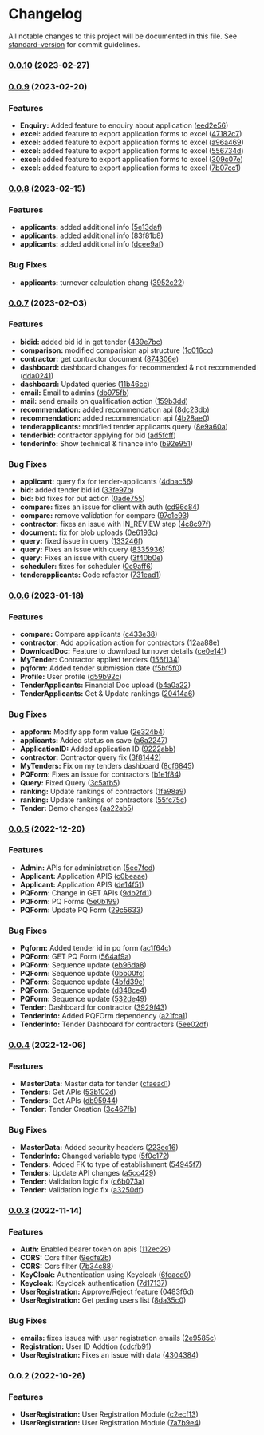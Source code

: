 # Changelog

All notable changes to this project will be documented in this file. See [standard-version](https://github.com/conventional-changelog/standard-version) for commit guidelines.

### [0.0.10](https://github.com/GummadiBuilt/Backend-Services/compare/v0.0.9...v0.0.10) (2023-02-27)

### [0.0.9](https://github.com/GummadiBuilt/Backend-Services/compare/v0.0.8...v0.0.9) (2023-02-20)


### Features

* **Enquiry:** Added feature to enquiry about application ([eed2e56](https://github.com/GummadiBuilt/Backend-Services/commit/eed2e56e95b9a3cf642d1fe8bab5fb31a8df82da))
* **excel:** added feature to export application forms to excel ([47182c7](https://github.com/GummadiBuilt/Backend-Services/commit/47182c73ee5677246322e73ca3e57d7f16c8d768))
* **excel:** added feature to export application forms to excel ([a96a469](https://github.com/GummadiBuilt/Backend-Services/commit/a96a4695acd8c23326bf143528a56eaf51139400))
* **excel:** added feature to export application forms to excel ([556734d](https://github.com/GummadiBuilt/Backend-Services/commit/556734dfacca21f8694f621f20ffb6b63b85c241))
* **excel:** added feature to export application forms to excel ([309c07e](https://github.com/GummadiBuilt/Backend-Services/commit/309c07eded9fd32aefd9ee7e28201c9c5a0ddb11))
* **excel:** added feature to export application forms to excel ([7b07cc1](https://github.com/GummadiBuilt/Backend-Services/commit/7b07cc163759ac5b0e651cc32409c5d042dd246e))

### [0.0.8](https://github.com/GummadiBuilt/Backend-Services/compare/v0.0.7...v0.0.8) (2023-02-15)


### Features

* **applicants:** added additional info ([5e13daf](https://github.com/GummadiBuilt/Backend-Services/commit/5e13daf3bf4c8be094b784b960d897928ec1cc1b))
* **applicants:** added additional info ([83f81b8](https://github.com/GummadiBuilt/Backend-Services/commit/83f81b8060dea992f29a1d999907fbfc155440f5))
* **applicants:** added additional info ([dcee9af](https://github.com/GummadiBuilt/Backend-Services/commit/dcee9af830d662a2f61a949ae54bade0d5408ae4))


### Bug Fixes

* **applicants:** turnover calculation chang ([3952c22](https://github.com/GummadiBuilt/Backend-Services/commit/3952c221da9e1755d44dea2cedb3558ce45b3b58))

### [0.0.7](https://github.com/GummadiBuilt/Backend-Services/compare/v0.0.6...v0.0.7) (2023-02-03)


### Features

* **bidid:** added bid id in get tender ([439e7bc](https://github.com/GummadiBuilt/Backend-Services/commit/439e7bc9e3202b57ba85f5fe0aa0accd7cb7e993))
* **comparison:** modified comparision api structure ([1c016cc](https://github.com/GummadiBuilt/Backend-Services/commit/1c016cc6d78859d6e0f7b2486d5ed6c3ae67b616))
* **contractor:** get contractor document ([874306e](https://github.com/GummadiBuilt/Backend-Services/commit/874306ebc3fdcc48c1fd855250f42a9931753a89))
* **dashboard:** dashboard changes for recommended & not recommended ([dda0241](https://github.com/GummadiBuilt/Backend-Services/commit/dda0241a7f3819d50100524c6722e0fbfb653554))
* **dashboard:** Updated queries ([11b46cc](https://github.com/GummadiBuilt/Backend-Services/commit/11b46cca309bf6ef1327f34a550879dae4cf388a))
* **email:** Email to admins ([db975fb](https://github.com/GummadiBuilt/Backend-Services/commit/db975fb9b64754f6f554b7758d0b82b6ed6d9c70))
* **mail:** send emails on qualification action ([159b3dd](https://github.com/GummadiBuilt/Backend-Services/commit/159b3dd070ad579c094d8a9a7fa69a129dd90064))
* **recommendation:** added recommendation api ([8dc23db](https://github.com/GummadiBuilt/Backend-Services/commit/8dc23db824cc1a8510fd78d048f6292b3d67a3ce))
* **recommendation:** added recommendation api ([4b28ae0](https://github.com/GummadiBuilt/Backend-Services/commit/4b28ae01c5be6f7e8d19a588c5df417582d9bba5))
* **tenderapplicants:** modified tender applicants query ([8e9a60a](https://github.com/GummadiBuilt/Backend-Services/commit/8e9a60a1e946de0be21c0f66504c22fbd169eaa3))
* **tenderbid:** contractor applying for bid ([ad5fcff](https://github.com/GummadiBuilt/Backend-Services/commit/ad5fcff112c55b3977d1c8098771759106d5f8a1))
* **tenderinfo:** Show technical & finance info ([b92e951](https://github.com/GummadiBuilt/Backend-Services/commit/b92e951a42bc7ad6be07c54db18ad3d875e696bb))


### Bug Fixes

* **applicant:** query fix for tender-applicants ([4dbac56](https://github.com/GummadiBuilt/Backend-Services/commit/4dbac56a13471d277ca582cad92df8095ccaada9))
* **bid:** added tender bid id ([33fe97b](https://github.com/GummadiBuilt/Backend-Services/commit/33fe97b9b63f4a40d58571af83b932eb964174f5))
* **bid:** bid fixes for put action ([0ade755](https://github.com/GummadiBuilt/Backend-Services/commit/0ade7550fb2f5f5f47718dadb8217377c8a107a2))
* **compare:** fixes an issue for client with auth ([cd96c84](https://github.com/GummadiBuilt/Backend-Services/commit/cd96c84204cea5a9414a05f159c8f7ac1648587c))
* **compare:** remove validation for compare ([97c1e93](https://github.com/GummadiBuilt/Backend-Services/commit/97c1e93758a73ac9fa41418ccce64fb5da086468))
* **contractor:** fixes an issue with IN_REVIEW step ([4c8c97f](https://github.com/GummadiBuilt/Backend-Services/commit/4c8c97f9f8e6f66a7fe08c98be1b0c686c61be0b))
* **document:** fix for blob uploads ([0e6193c](https://github.com/GummadiBuilt/Backend-Services/commit/0e6193c5b310790bea0f44a32b16a65ec66d02c8))
* **query:** fixed issue in query ([133246f](https://github.com/GummadiBuilt/Backend-Services/commit/133246f86ea6792f68606e1f20b9cfe57bbfdd77))
* **query:** Fixes an issue with query ([8335936](https://github.com/GummadiBuilt/Backend-Services/commit/833593689f11967ed05e7729bbeb727d41511ae1))
* **query:** Fixes an issue with query ([3f40b0e](https://github.com/GummadiBuilt/Backend-Services/commit/3f40b0ec542a8f0b079a879b1c446be5473700a9))
* **scheduler:** fixes for scheduler ([0c9aff6](https://github.com/GummadiBuilt/Backend-Services/commit/0c9aff6b4f54db9806c4dd69c643243410954c73))
* **tenderapplicants:** Code refactor ([731ead1](https://github.com/GummadiBuilt/Backend-Services/commit/731ead133e995f5c05e3f826ab3ae814480436be))

### [0.0.6](https://github.com/GummadiBuilt/Backend-Services/compare/v0.0.5...v0.0.6) (2023-01-18)


### Features

* **compare:** Compare applicants ([c433e38](https://github.com/GummadiBuilt/Backend-Services/commit/c433e382ada77249ec393ef275d052c66e146cb5))
* **contractor:** Add application action for contractors ([12aa88e](https://github.com/GummadiBuilt/Backend-Services/commit/12aa88e41195986268a2ff637932fc6a1d9e9dbb))
* **DownloadDoc:** Feature to download turnover details ([ce0e141](https://github.com/GummadiBuilt/Backend-Services/commit/ce0e14103da9969e2395e6ea379e1add178cc879))
* **MyTender:** Contractor applied tenders ([156f134](https://github.com/GummadiBuilt/Backend-Services/commit/156f1348d938fad32b615c9d4f533665b62e8387))
* **pqform:** Added tender submission date ([f5bf5f0](https://github.com/GummadiBuilt/Backend-Services/commit/f5bf5f0f927867d771fecd0245b757cb3bf89e78))
* **Profile:** User profile ([d59b92c](https://github.com/GummadiBuilt/Backend-Services/commit/d59b92c1174095c38c3f63405a117cbcf682d205))
* **TenderApplicants:** Financial Doc upload ([b4a0a22](https://github.com/GummadiBuilt/Backend-Services/commit/b4a0a221b8a441805de7f0a4202ab856f8dd7e82))
* **TenderApplicants:** Get & Update rankings ([20414a6](https://github.com/GummadiBuilt/Backend-Services/commit/20414a68c30edb4df39f35da079c58c970dbe168))


### Bug Fixes

* **appform:** Modify app form value ([2e324b4](https://github.com/GummadiBuilt/Backend-Services/commit/2e324b4ac7e5d6973aefe117cad2be71c24568ae))
* **applicants:** Added status on save ([a6a2247](https://github.com/GummadiBuilt/Backend-Services/commit/a6a2247f708e153be3f148645eda81040cf13a4b))
* **ApplicationID:** Added application ID ([9222abb](https://github.com/GummadiBuilt/Backend-Services/commit/9222abbe4554adbcf336d2826bab7adccd26a439))
* **contractor:** Contractor query fix ([3f81442](https://github.com/GummadiBuilt/Backend-Services/commit/3f8144269a9b21cf34b70c63f9ae9f8eca972b5f))
* **MyTenders:** Fix on my tenders dashboard ([8cf6845](https://github.com/GummadiBuilt/Backend-Services/commit/8cf68452438f8fd5cd9bce206a9cd0bac15f23d7))
* **PQForm:** Fixes an issue for contractors ([b1e1f84](https://github.com/GummadiBuilt/Backend-Services/commit/b1e1f8416f3886b0e841aaf0b3c081545738221d))
* **Query:** Fixed Query ([3c5afb5](https://github.com/GummadiBuilt/Backend-Services/commit/3c5afb58dfffbd462167a40c83f2052e8e9e4a78))
* **ranking:** Update rankings of contractors ([1fa98a9](https://github.com/GummadiBuilt/Backend-Services/commit/1fa98a9b2da791b5e281a4ecea5b1b9389042ccb))
* **ranking:** Update rankings of contractors ([55fc75c](https://github.com/GummadiBuilt/Backend-Services/commit/55fc75cb6d7c6c63a29fdef281c884ba3e4be081))
* **Tender:** Demo changes ([aa22ab5](https://github.com/GummadiBuilt/Backend-Services/commit/aa22ab51e3778fe4288016b1e1e234d00d9a8923))

### [0.0.5](https://github.com/GummadiBuilt/Backend-Services/compare/v0.0.4...v0.0.5) (2022-12-20)


### Features

* **Admin:** APIs for administration ([5ec7fcd](https://github.com/GummadiBuilt/Backend-Services/commit/5ec7fcd9424cd7c167b67e3a824853cff8ab3c37))
* **Applicant:** Application APIS ([c0beaae](https://github.com/GummadiBuilt/Backend-Services/commit/c0beaaed3f4cc6f9520d065c6aa4fd6773021313))
* **Applicant:** Application APIS ([de14f51](https://github.com/GummadiBuilt/Backend-Services/commit/de14f5198ac7c1c3f7c755147b5d58a9ce53ce7a))
* **PQForm:** Change in GET APIs ([9db2fd1](https://github.com/GummadiBuilt/Backend-Services/commit/9db2fd11c070a065e1a3f6e5c99288ce9c185866))
* **PQForm:** PQ Forms ([5e0b199](https://github.com/GummadiBuilt/Backend-Services/commit/5e0b1996d4dfbeb06b3cb342944014afc9e56d6f))
* **PQForm:** Update PQ Form ([29c5633](https://github.com/GummadiBuilt/Backend-Services/commit/29c563387160820b87b851066dab53ef99b57090))


### Bug Fixes

* **Pqform:** Added tender id in pq form ([ac1f64c](https://github.com/GummadiBuilt/Backend-Services/commit/ac1f64c23a1c99a4c306c66b66d889d36b4a8215))
* **PQForm:** GET  PQ Form ([564af9a](https://github.com/GummadiBuilt/Backend-Services/commit/564af9ae7372f53f3fa9ab8c433ff4665f4326f8))
* **PQForm:** Sequence update ([eb96da8](https://github.com/GummadiBuilt/Backend-Services/commit/eb96da853469b2fb41535dc3b93528e27b37c1fd))
* **PQForm:** Sequence update ([0bb00fc](https://github.com/GummadiBuilt/Backend-Services/commit/0bb00fc2127921c25ff5453c13a743fec816869c))
* **PQForm:** Sequence update ([4bfd39c](https://github.com/GummadiBuilt/Backend-Services/commit/4bfd39c4b00252a17da965885c4d14c364deb716))
* **PQForm:** Sequence update ([d348ce4](https://github.com/GummadiBuilt/Backend-Services/commit/d348ce4aecc81f20682e94a3cf5ec1cb395b45ec))
* **PQForm:** Sequence update ([532de49](https://github.com/GummadiBuilt/Backend-Services/commit/532de49c9a7e5f520b3452d0c19f2ef75009c1db))
* **Tender:** Dashboard for contractor ([3929f43](https://github.com/GummadiBuilt/Backend-Services/commit/3929f4375fd1fb1eeb68da491a7d34f4c4ad1941))
* **TenderInfo:** Added PQFOrm dependency ([a21fca1](https://github.com/GummadiBuilt/Backend-Services/commit/a21fca10d6a7654d89f4aba867ddaf03882d414a))
* **TenderInfo:** Tender Dashboard for contractors ([5ee02df](https://github.com/GummadiBuilt/Backend-Services/commit/5ee02df93d434aad3e0697073b93ce58c416dc4e))

### [0.0.4](https://github.com/GummadiBuilt/Backend-Services/compare/v0.0.3...v0.0.4) (2022-12-06)


### Features

* **MasterData:** Master data for tender ([cfaead1](https://github.com/GummadiBuilt/Backend-Services/commit/cfaead12df44de13fbd23f2f070ad1eda910e38c))
* **Tenders:** Get APIs ([53b102d](https://github.com/GummadiBuilt/Backend-Services/commit/53b102d7d3901155af04eb41e95c7ccd9abc750d))
* **Tenders:** Get APIs ([db95944](https://github.com/GummadiBuilt/Backend-Services/commit/db959441cd5d5217fc4c64659dd0fc6896718812))
* **Tender:** Tender Creation ([3c467fb](https://github.com/GummadiBuilt/Backend-Services/commit/3c467fb720313d62a5b1945c012f6a22572c3b7c))


### Bug Fixes

* **MasterData:** Added security headers ([223ec16](https://github.com/GummadiBuilt/Backend-Services/commit/223ec1634404ab06115c688747d13f09defc66a8))
* **TenderInfo:** Changed variable type ([5f0c172](https://github.com/GummadiBuilt/Backend-Services/commit/5f0c172a16e30069b8fdbaf35346e76982261367))
* **Tenders:** Added FK to type of establishment ([54945f7](https://github.com/GummadiBuilt/Backend-Services/commit/54945f7dec7da2f2e85f9dba3aba391d31eb72fa))
* **Tenders:** Update API changes ([a5cc429](https://github.com/GummadiBuilt/Backend-Services/commit/a5cc4299effaa20b75a9125377706a4f31be358a))
* **Tender:** Validation logic fix ([c6b073a](https://github.com/GummadiBuilt/Backend-Services/commit/c6b073a80bc1664dd3e1a79f3987043317c438a9))
* **Tender:** Validation logic fix ([a3250df](https://github.com/GummadiBuilt/Backend-Services/commit/a3250df888ac96abb2d511bdc16a0498fdde1a3a))

### [0.0.3](https://github.com/GummadiBuilt/Backend-Services/compare/v0.0.2...v0.0.3) (2022-11-14)


### Features

* **Auth:** Enabled bearer token on apis ([112ec29](https://github.com/GummadiBuilt/Backend-Services/commit/112ec29a9f935404997ec599abc450678368ddf2))
* **CORS:** Cors filter ([9edfe2b](https://github.com/GummadiBuilt/Backend-Services/commit/9edfe2bbb260247fdd737bd94cd0141407a37aa8))
* **CORS:** Cors filter ([7b34c88](https://github.com/GummadiBuilt/Backend-Services/commit/7b34c88041eafa1cc5ba2a4325eacb07909d0152))
* **KeyCloak:** Authentication using Keycloak ([6feacd0](https://github.com/GummadiBuilt/Backend-Services/commit/6feacd0eb6533df22f647d2f64a5c1164d0a819e))
* **Keycloak:** Keycloak authentication ([7d17137](https://github.com/GummadiBuilt/Backend-Services/commit/7d171378100b802d23649dd481b4030421b9aced))
* **UserRegistration:** Approve/Reject feature ([0483f6d](https://github.com/GummadiBuilt/Backend-Services/commit/0483f6d55dffa50c31f0013d20ab5bfe91104894))
* **UserRegistration:** Get peding users list ([8da35c0](https://github.com/GummadiBuilt/Backend-Services/commit/8da35c0b4e6d8c6a36741367701ca24f443baded))


### Bug Fixes

* **emails:** fixes issues with user registration emails ([2e9585c](https://github.com/GummadiBuilt/Backend-Services/commit/2e9585c10b9a617c7fafea65dcf4b889ad6d2325))
* **Registration:** User ID Addtion ([cdcfb91](https://github.com/GummadiBuilt/Backend-Services/commit/cdcfb91ffdd145126f39890c5a261aee425813e3))
* **UserRegistration:** Fixes an issue with data ([4304384](https://github.com/GummadiBuilt/Backend-Services/commit/4304384203ab82d344b38bb658a723c8b18adf0e))

### 0.0.2 (2022-10-26)


### Features

* **UserRegistration:** User Registration Module ([c2ecf13](https://github.com/GummadiBuilt/Backend-Services/commit/c2ecf13561c2115ada4d6a5c1b2e49707316646f))
* **UserRegistration:** User Registration Module ([7a7b9e4](https://github.com/GummadiBuilt/Backend-Services/commit/7a7b9e495a5bf848bad351b84b707f7fcf570978))
